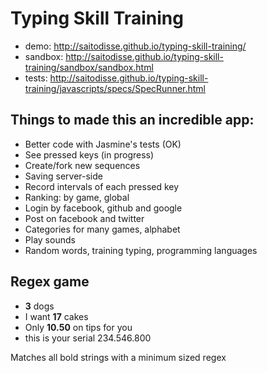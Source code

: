 Typing Skill Training
===========
- demo:    http://saitodisse.github.io/typing-skill-training/
- sandbox: http://saitodisse.github.io/typing-skill-training/sandbox/sandbox.html
- tests:   http://saitodisse.github.io/typing-skill-training/javascripts/specs/SpecRunner.html

Things to made this an incredible app:
-------------------------
- Better code with Jasmine's tests (OK)
- See pressed keys (in progress)
- Create/fork new sequences
- Saving server-side
- Record intervals of each pressed key
- Ranking: by game, global
- Login by facebook, github and google
- Post on facebook and twitter
- Categories for many games, alphabet
- Play sounds
- Random words, training typing, programming languages

Regex game
-------------------------
- **3** dogs
- I want **17** cakes
- Only **10.50** on tips for you
- this is your serial 234.546.800

Matches all bold strings with a minimum sized regex
